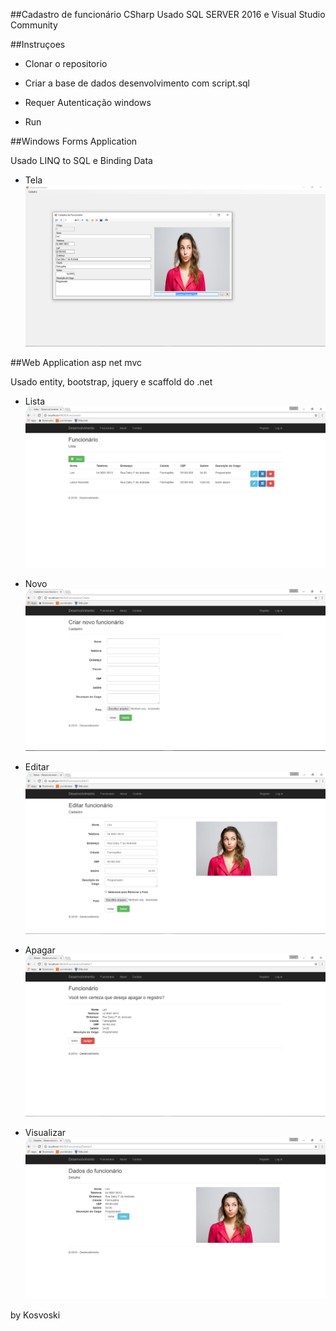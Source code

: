 ##Cadastro de funcionário CSharp
Usado SQL SERVER 2016 e Visual Studio Community 

##Instruçoes
* Clonar o repositorio

* Criar a base de dados desenvolvimento com script.sql

* Requer Autenticação windows

* Run

##Windows Forms Application

Usado LINQ to SQL e Binding Data

- Tela
![alt tag](https://github.com/kosvoski/Desenvolvimento/blob/master/Prints/CadastroForms.PNG)

##Web Application asp net mvc

Usado entity, bootstrap, jquery e scaffold do .net

- Lista
![alt tag](https://github.com/kosvoski/Desenvolvimento/blob/master/Prints/ListaFuncionario.PNG)

- Novo
![alt tag](https://github.com/kosvoski/Desenvolvimento/blob/master/Prints/NovoFuncionario.PNG)

- Editar
![alt tag](https://github.com/kosvoski/Desenvolvimento/blob/master/Prints/EditFuncionario.PNG)

- Apagar
![alt tag](https://github.com/kosvoski/Desenvolvimento/blob/master/Prints/DeleteFuncionario.PNG)

- Visualizar
![alt tag](https://github.com/kosvoski/Desenvolvimento/blob/master/Prints/VisualizarFuncionario.PNG)


by Kosvoski

